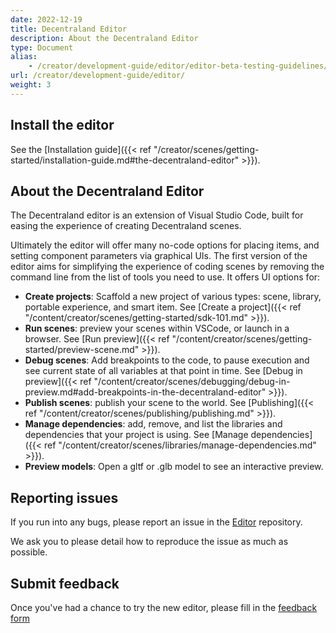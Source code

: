 ```yaml
---
date: 2022-12-19
title: Decentraland Editor
description: About the Decentraland Editor
type: Document
alias:
	- /creator/development-guide/editor/editor-beta-testing-guidelines/
url: /creator/development-guide/editor/
weight: 3
---
```


## Install the editor

See the [Installation guide]({{< ref "/creator/scenes/getting-started/installation-guide.md#the-decentraland-editor" >}}).

## About the Decentraland Editor

The Decentraland editor is an extension of Visual Studio Code, built for easing the experience of creating Decentraland scenes.

Ultimately the editor will offer many no-code options for placing items, and setting component parameters via graphical UIs. The first version of the editor aims for simplifying the experience of coding scenes by removing the command line from the list of tools you need to use. It offers UI options for:


- **Create projects**: Scaffold a new project of various types: scene, library, portable experience, and smart item. See [Create a project]({{< ref "/content/creator/scenes/getting-started/sdk-101.md" >}}).
- **Run scenes**: preview your scenes within VSCode, or launch in a browser. See [Run preview]({{< ref "/content/creator/scenes/getting-started/preview-scene.md" >}}).
- **Debug scenes**: Add breakpoints to the code, to pause execution and see current state of all variables at that point in time. See [Debug in preview]({{< ref "/content/creator/scenes/debugging/debug-in-preview.md#add-breakpoints-in-the-decentraland-editor" >}}).
- **Publish scenes**: publish your scene to the world. See [Publishing]({{< ref "/content/creator/scenes/publishing/publishing.md" >}}).
- **Manage dependencies**: add, remove, and list the libraries and dependencies that your project is using. See [Manage dependencies]({{< ref "/content/creator/scenes/libraries/manage-dependencies.md" >}}).
- **Preview models**: Open a gltf or .glb model to see an interactive preview.

## Reporting issues

If you run into any bugs, please report an issue in the [Editor](https://github.com/decentraland/editor) repository.

We ask you to please detail how to reproduce the issue as much as possible.


## Submit feedback

Once you've had a chance to try the new editor, please fill in the [feedback form](https://form.typeform.com/to/aODGpdoQ)
